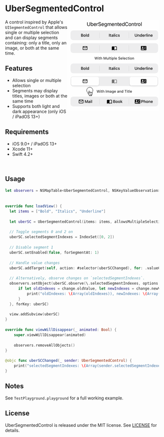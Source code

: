# UberSegmentedControl

<img align="right" src="Animations/UberSegmentedControl-Demo.gif?raw=true" alt="UberSegmentedControl Demo" width="300" height="300" />

A control inspired by Apple's `UISegmentedControl` that allows single or multiple selection and can display segments containing: only a title, only an image, or both at the same time.

## Features

- Allows single or multiple selection
- Segments may display titles, images or both at the same time
- Supports both light and dark appearance (only iOS / iPadOS 13+)

## Requirements

- iOS 9.0+ / iPadOS 13+
- Xcode 11+
- Swift 4.2+

<br clear="right"/>

## Usage

```swift
let observers = NSMapTable<UberSegmentedControl, NSKeyValueObservation>(keyOptions: .weakMemory,
                                                                        valueOptions: .strongMemory)

override func loadView() {
  let items = ["Bold", "Italics", "Underline"]

  let uberSC = UberSegmentedControl(items: items, allowsMultipleSelection: true)

  // Toggle segments 0 and 2 on
  uberSC.selectedSegmentIndexes = IndexSet([0, 2])

  // Disable segment 1
  uberSC.setEnabled(false, forSegmentAt: 1)

  // Handle value changes
  uberSC.addTarget(self, action: #selector(uberSCChanged), for: .valueChanged)
  
  // Alternatively, observe changes on `selectedSegmentIndexes`.
  observers.setObject(uberSC.observe(\.selectedSegmentIndexes, options: [.new, .old]) { (control, change) in
      if let oldIndexes = change.oldValue, let newIndexes = change.newValue {
          print("oldIndexes: \(Array(oldIndexes)), newIndexes: \(Array(newIndexes))")
      }
  }, forKey: uberSC)
  
  view.addSubview(uberSC)
}

override func viewWillDisappear(_ animated: Bool) {
    super.viewWillDisappear(animated)

    observers.removeAllObjects()
}

@objc func uberSCChanged(_ sender: UberSegmentedControl) {
    print("selectedSegmentIndexes: \(Array(sender.selectedSegmentIndexes))")
}
```

## Notes

See `TestPlayground.playground` for a full working example.

## License

UberSegmentedControl is released under the MIT license. See [LICENSE](LICENSE) for details.
